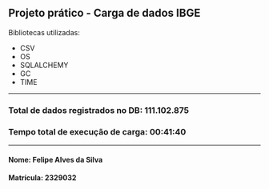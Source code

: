 ## Projeto prático - Carga de dados IBGE

Bibliotecas utilizadas: 
- CSV
- OS
- SQLALCHEMY
- GC
- TIME

---------------------------------------------------
### Total de dados registrados no DB: 111.102.875
### Tempo total de execução de carga: 00:41:40
---------------------------------------------------

#### Nome: Felipe Alves da Silva
#### Matrícula: 2329032
